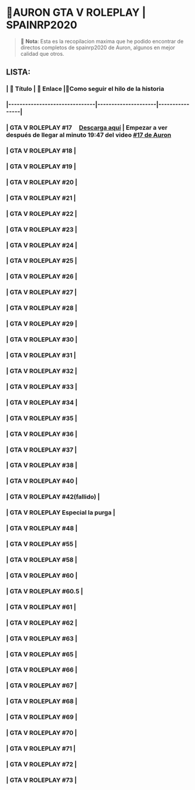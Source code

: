# 🌟AURON GTA V ROLEPLAY | SPAINRP2020

> 🎥 **Nota**: Esta es la recopilacion maxima que he podido encontrar de directos completos de spainrp2020 de Auron, algunos en mejor calidad que otros.

## LISTA:
### | 🎥 Título                     | 🔗 Enlace          |📜Como seguir el hilo de la historia
### |-------------------------------|---------------------|----------------|
### | GTA V ROLEPLAY \#17&nbsp;&nbsp;&nbsp;&nbsp;&nbsp;[Descarga aquí](https://ejemplo.com/marte) | Empezar a ver después de llegar al minuto 19:47 del video [#17 de Auron](https://www.youtube.com/watch?v=YHXHopKmZ2Y&list=PLqR2gNUP1FwUWC0kw9WUIHSTk-twkoIZ_&index=18)          
### | GTA V ROLEPLAY \#18           |
### | GTA V ROLEPLAY \#19           |
### | GTA V ROLEPLAY \#20           |
### | GTA V ROLEPLAY \#21           |
### | GTA V ROLEPLAY \#22           |
### | GTA V ROLEPLAY \#23           |
### | GTA V ROLEPLAY \#24                   |
### | GTA V ROLEPLAY \#25                   |
### | GTA V ROLEPLAY \#26                   |
### | GTA V ROLEPLAY \#27                   |
### | GTA V ROLEPLAY \#28                   |
### | GTA V ROLEPLAY \#29                   |
### | GTA V ROLEPLAY \#30                   |
### | GTA V ROLEPLAY \#31                   |
### | GTA V ROLEPLAY \#32                   |
### | GTA V ROLEPLAY \#33                   |
### | GTA V ROLEPLAY \#34                   |
### | GTA V ROLEPLAY \#35                   |
### | GTA V ROLEPLAY \#36                   |
### | GTA V ROLEPLAY \#37                   |
### | GTA V ROLEPLAY \#38                   |
### | GTA V ROLEPLAY \#40                   |
### | GTA V ROLEPLAY \#42(fallido)          |
### | GTA V ROLEPLAY  Especial la purga     |
### | GTA V ROLEPLAY \#48                   |
### | GTA V ROLEPLAY \#55                   |
### | GTA V ROLEPLAY \#58                   |
### | GTA V ROLEPLAY \#60                   |
### | GTA V ROLEPLAY \#60.5                 |
### | GTA V ROLEPLAY \#61                   |
### | GTA V ROLEPLAY \#62                   |
### | GTA V ROLEPLAY \#63                   |
### | GTA V ROLEPLAY \#65                   |
### | GTA V ROLEPLAY \#66                   |
### | GTA V ROLEPLAY \#67                   |
### | GTA V ROLEPLAY \#68                   |
### | GTA V ROLEPLAY \#69                   |
### | GTA V ROLEPLAY \#70                   |
### | GTA V ROLEPLAY \#71                   |
### | GTA V ROLEPLAY \#72                   |
### | GTA V ROLEPLAY \#73                   |
